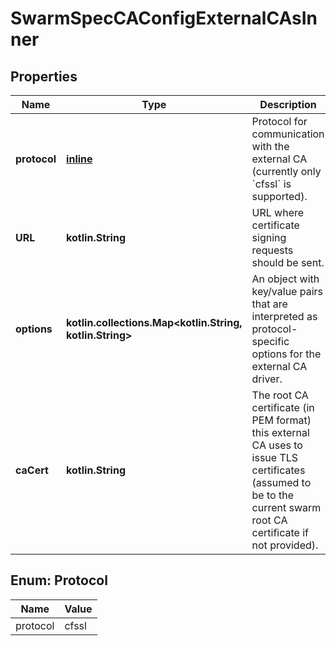 # SwarmSpecCAConfigExternalCAsInner

## Properties

| Name         | Type                                                           | Description                                                                                                                                                       | Notes      |
|--------------|----------------------------------------------------------------|-------------------------------------------------------------------------------------------------------------------------------------------------------------------|------------|
| **protocol** | [**inline**](#Protocol)                                        | Protocol for communication with the external CA (currently only &#x60;cfssl&#x60; is supported).                                                                  | [optional] |
| **URL**      | **kotlin.String**                                              | URL where certificate signing requests should be sent.                                                                                                            | [optional] |
| **options**  | **kotlin.collections.Map&lt;kotlin.String, kotlin.String&gt;** | An object with key/value pairs that are interpreted as protocol-specific options for the external CA driver.                                                      | [optional] |
| **caCert**   | **kotlin.String**                                              | The root CA certificate (in PEM format) this external CA uses to issue TLS certificates (assumed to be to the current swarm root CA certificate if not provided). | [optional] |

<a id="Protocol"></a>

## Enum: Protocol

| Name     | Value |
|----------|-------|
| protocol | cfssl |



